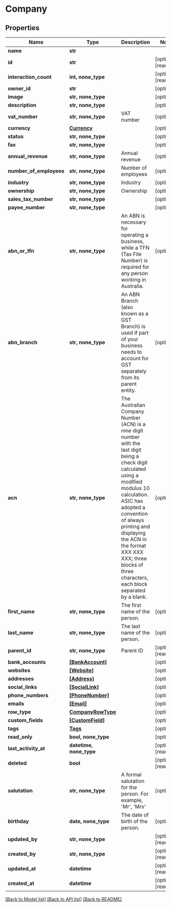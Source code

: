 # Company


## Properties
Name | Type | Description | Notes
------------ | ------------- | ------------- | -------------
**name** | **str** |  | 
**id** | **str** |  | [optional] [readonly] 
**interaction_count** | **int, none_type** |  | [optional] [readonly] 
**owner_id** | **str** |  | [optional] 
**image** | **str, none_type** |  | [optional] 
**description** | **str, none_type** |  | [optional] 
**vat_number** | **str, none_type** | VAT number | [optional] 
**currency** | [**Currency**](Currency.md) |  | [optional] 
**status** | **str, none_type** |  | [optional] 
**fax** | **str, none_type** |  | [optional] 
**annual_revenue** | **str, none_type** | Annual revenue | [optional] 
**number_of_employees** | **str, none_type** | Number of employees | [optional] 
**industry** | **str, none_type** | Industry | [optional] 
**ownership** | **str, none_type** | Ownership | [optional] 
**sales_tax_number** | **str, none_type** |  | [optional] 
**payee_number** | **str, none_type** |  | [optional] 
**abn_or_tfn** | **str, none_type** | An ABN is necessary for operating a business, while a TFN (Tax File Number) is required for any person working in Australia. | [optional] 
**abn_branch** | **str, none_type** | An ABN Branch (also known as a GST Branch) is used if part of your business needs to account for GST separately from its parent entity. | [optional] 
**acn** | **str, none_type** | The Australian Company Number (ACN) is a nine digit number with the last digit being a check digit calculated using a modified modulus 10 calculation. ASIC has adopted a convention of always printing and displaying the ACN in the format XXX XXX XXX; three blocks of three characters, each block separated by a blank. | [optional] 
**first_name** | **str, none_type** | The first name of the person. | [optional] 
**last_name** | **str, none_type** | The last name of the person. | [optional] 
**parent_id** | **str, none_type** | Parent ID | [optional] [readonly] 
**bank_accounts** | [**[BankAccount]**](BankAccount.md) |  | [optional] 
**websites** | [**[Website]**](Website.md) |  | [optional] 
**addresses** | [**[Address]**](Address.md) |  | [optional] 
**social_links** | [**[SocialLink]**](SocialLink.md) |  | [optional] 
**phone_numbers** | [**[PhoneNumber]**](PhoneNumber.md) |  | [optional] 
**emails** | [**[Email]**](Email.md) |  | [optional] 
**row_type** | [**CompanyRowType**](CompanyRowType.md) |  | [optional] 
**custom_fields** | [**[CustomField]**](CustomField.md) |  | [optional] 
**tags** | [**Tags**](Tags.md) |  | [optional] 
**read_only** | **bool, none_type** |  | [optional] 
**last_activity_at** | **datetime, none_type** |  | [optional] [readonly] 
**deleted** | **bool** |  | [optional] [readonly] 
**salutation** | **str, none_type** | A formal salutation for the person. For example, &#39;Mr&#39;, &#39;Mrs&#39; | [optional] 
**birthday** | **date, none_type** | The date of birth of the person. | [optional] 
**updated_by** | **str, none_type** |  | [optional] [readonly] 
**created_by** | **str, none_type** |  | [optional] [readonly] 
**updated_at** | **datetime** |  | [optional] [readonly] 
**created_at** | **datetime** |  | [optional] [readonly] 

[[Back to Model list]](../../README.md#documentation-for-models) [[Back to API list]](../../README.md#documentation-for-api-endpoints) [[Back to README]](../../README.md)


